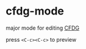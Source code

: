 # cfdg-mode

major mode for editing [CFDG](http://www.contextfreeart.org/index.html)

press `<C-c><C-c>` to preview
